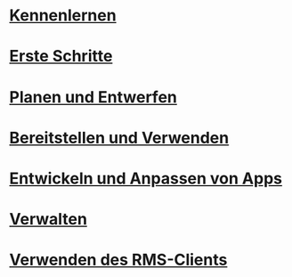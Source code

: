 # [Kennenlernen](/rights-management/understand-explore/azure-rights-management)
# [Erste Schritte](/rights-management/get-started/requirements-azure-rms)
# [Planen und Entwerfen](/rights-management/plan-design/deployment-roadmap)
# [Bereitstellen und Verwenden](/rights-management/deploy-use/activate-service)
# [Entwickeln und Anpassen von Apps](/rights-management/develop/developers-guide)
# [Verwalten](/rights-management/administer/administer-powershell)
# [Verwenden des RMS-Clients](/rights-management/rms-client/use-client)

<!--HONumber=Apr16_HO3-->



